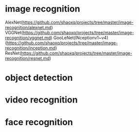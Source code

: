 # image recognition
AlexNet(https://github.com/shaoxq/projects/tree/master/image-recognition/alexnet.md) VGGNet(https://github.com/shaoxq/projects/tree/master/image-recognition/vggnet.md) GooLeNet(INceptionv1~v4)(https://github.com/shaoxq/projects/tree/master/image-recognition/inception.md)  ResNet(https://github.com/shaoxq/projects/tree/master/image-recognition/resnet.md) 

# object detection

# video recognition

# face recognition